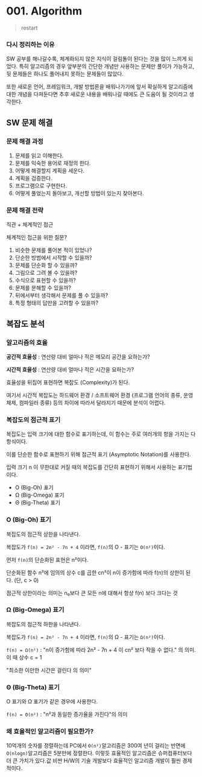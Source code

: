 # 001. Algorithm

> restart

### 다시 정리하는 이유

SW 공부를 해나갈수록, 체계화되지 않은 지식이 걸림돌이 된다는 것을 많이 느끼게 되었다. 특히 알고리즘의 경우 앞부분의 간단한 개념만 사용하는 문제만 풀이가 가능하고, 뒷 문제들은 하나도 풀어내지 못하는 문제들이 많았다.

또한 새로운 언어, 프레임워크, 개발 방법론을 배워나가기에 앞서 확실하게 알고리즘에 대한 개념을 다져둔다면 추후 새로운 내용을 배워나갈 때에도 큰 도움이 될 것이라고 생각한다. 

## SW 문제 해결

### 문제 해결 과정

1. 문제를 읽고 이해한다.
2. 문제를 익숙한 용어로 재정의 한다.
3. 어떻게 해결할지 계획을 세운다.
4. 계획을 검증한다.
5. 프로그램으로 구현한다.
6. 어떻게 풀었는지 돌아보고, 개선할 방법이 있는지 찾아본다.

### 문제 해결 전략

직관 + 체계적인 접근

체계적인 접근을 위한 질문?

1. 비슷한 문제를 풀어본 적이 있었나?
2. 단순한 방법에서 시작할 수 있을까?
3. 문제를 단순화 할 수 있을까?
4. 그림으로 그려 볼 수 있을까?
5. 수식으로 표현할 수 있을까?
6. 문제를 분해할 수 있을까?
7. 뒤에서부터 생각해서 문제를 풀 수 있을까?
8. 특정 형태의 답만을 고려할 수 있을까?



## 복잡도 분석

### 알고리즘의 효율

**공간적 효율성** : 연산량 대비 얼마나 적은 메모리 공간을 요하는가?

**시간적 효율성** : 연산량 대비 얼마나 적은 시간을 요하는가?

효율성을 뒤집어 표현하면 복잡도 (Complexity)가 된다.

여기서 시간적 복잡도는 하드웨어 환경 / 소프트웨어 환경 (프로그램 언어의 종류, 운영체제, 컴파일러 종류) 등의 차이에 따라서 달라지기 때문에 분석이 어렵다.

### 복잡도의 점근적 표기

복잡도는 입력 크기에 대한 함수로 표기하는데, 이 함수는 주로 여러개의 항을 가지는 다항식이다.

이를 단순한 함수로 표현하기 위해 점근적 표기 (Asymptotic Notation)를 사용한다.

입력 크기 n 이 무한대로 커질 때의 복잡도를 간단히 표현하기 위해서 사용하는 표기법이다.

- O (Big-Oh) 표기
- Ω (Big-Omega) 표기
- Θ (Big-Theta) 표기

### O (Big-Oh) 표기

복잡도의 점근적 상한을 나타낸다.

복잡도가 `f(n) = 2n² - 7n + 4` 이라면, `f(n)`의 O - 표기는 `O(n²)`이다.

먼저 `f(n)`의 단순화된 표현은 n²이다.

단순화된 함수 n²에 임의의 상수 c를 곱한 cn²이 n이 증가함에 따라 f(n)의 상한이 된다. (단, c > 0)

점근적 상한이라는 의미는 n₀보다 큰 모든 n에 대해서 항상 f(n) 보다 크다는 것

### Ω (Big-Omega) 표기

복잡도의 점근적 하한을 나타낸다.

복잡도가 `f(n) = 2n² - 7n + 4` 이라면, `f(n)`의 Ω - 표기는 `Ω(n²)`이다.

`f(n) = Ω(n²)` : "n이 증가함에 따라 2n² - 7n + 4 이 cn² 보다 작을 수 없다." 의 의미. 이 때 상수 c = 1

"최소한 이만한 시간은 걸린다 의 의미"

### Θ (Big-Theta) 표기

O 표기와 Ω 표기가 같은 경우에 사용한다.

`f(n) = Θ(n²)` : "n²과 동일한 증가율을 가진다"의 의미

### 왜 효율적인 알고리즘이 필요한가?

10억개의 숫자를 정렬하는데 PC에서 `O(n²)`알고리즘은 300여 년이 걸리는 반면에 `O(nlogn)`알고리즘은 5분만에 정렬한다. 이렇듯 효율적인 알고리즘은 슈퍼컴퓨터보다 더 큰 가치가 있다.값 비싼 H/W의 기술 개발보다 효율적인 알고리즘 개발이 훨씬 경제적이다.